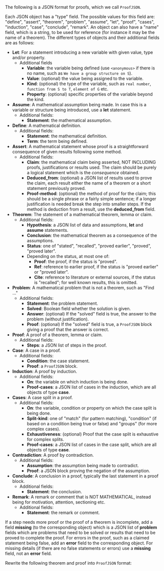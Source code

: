 The following is a JSON format for proofs, which we call `ProofJSON`.

Each JSON object has a "type" field. The possible values for this field are: "define", "assert", "theorem", "problem", "assume", "let", "proof", "cases", "induction", "case", "conclude", "remark". An object can also have a "name" field, which is a string, to be used for reference (for instance it may be the name of a theorem). The different types of objects and their additional fields are as follows:

* **Let**: For a statement introducing a new variable with given value, type and/or property.
  * Additional fields 
    * **Variable**: the variable being defined (use `<anonymous>` if there is no name, such as `We have a group structure on S`).
    * **Value**: (optional) the value being assigned to the variable.
    * **Kind**: (optional) the type of the variable, such as `real number`, `function from S to T`, `element of G` etc.
    * **Property**: (optional) specific properties of the variable beyond the kind.
* **Assume**: A mathematical assumption being made. In case this is a variable or structure being introduced, use a **let** statement.
  * Additional fields: 
    * **Statement**: the mathematical assumption.
* **Define**: A mathematical definition.
  * Additional fields: 
    * **Statement**: the mathematical definition.
    * **Term**: the term being defined.
* **Assert**: A mathematical statement whose proof is a straightforward consequence of given results following some method.
  * Additional fields: 
    * **Claim**: the mathematical claim being asserted, NOT INCLUDING proofs, justifications or results used. The claim should be purely a logical statement which is the *consequence* obtained.
    * **Deduced_from**: (optional) a JSON list of results used to prove the claim, each result either the name of a theorem or a short statement previously proved.
    * **Proof-method**: (optional) the method of proof for the claim; this should be a single phrase or a fairly simple sentence; if a longer justification is needed break the step into smaller steps. If the method is deduction from a result, use the **deduced_from** field.
* **Theorem**: The statement of a mathematical theorem, lemma or claim.
  * Additional fields: 
    * **Hypothesis**: a JSON list of data and assumptions, **let** and **assume** statements.
    * **Conclusion**: the mathematical theorem as a consequence of the assumptions.
    * **Status**: one of "stated", "recalled", "proved earlier", "proved", "proved later".
    * Depending on the status, at most one of:
      * **Proof**: the proof, if the status is "proved".
      * **Ref**: reference to earlier proof, if the status is "proved earlier" or "proved later".
      * **Cite**: reference to literature or external sources, if the status is "recalled"; for well known results, this is omitted.  
* **Problem**: A mathematical problem that is not a theorem, such as "Find ..."
  * Additional fields: 
    * **Statement**: the problem statement.
    * **Solved**: Boolean field whether the solution is given.
    * **Answer**: (optional) If the "solved" field is true, the answer to the problem (without justification).
    * **Proof**: (optional) If the "solved" field is true, a `ProofJSON` block giving a proof that the answer is correct.
* **Proof**: A proof of a theorem, lemma or claim.
  * Additional fields: 
    * **Steps**: a JSON list of steps in the proof.
* **Case**: A case in a proof.
  * Additional fields: 
    * **Condition**: the case statement.
    * **Proof**: a `ProofJSON` block. 
* **Induction**: A proof by induction.
  * Additional fields: 
    * **On**: the variable on which induction is being done.
    * **Proof-cases**: a JSON list of cases in the induction, which are all objects of type **case**.
* **Cases**: A case split in a proof.
  * Additional fields: 
    * **On**: the variable, condition or property on which the case split is being done.
    * **Split-kind**: one of "match" (for pattern matching), "condition" (if based on a condition being true or false) and "groups" (for more complex cases).
    * **Exhaustiveness**: (optional) Proof that the case split is exhaustive for complex splits. 
    * **Proof-cases**: a JSON list of cases in the case split, which are all objects of type **case**.
* **Contradiction**: A proof by contradiction.
  * Additional fields: 
    * **Assumption**: the assumption being made to contradict.
    * **Proof**: a JSON block proving the negation of the assumption.
* **Conclude**: A conclusion in a proof, typically the last statement in a proof block.
  * Additional fields: 
    * **Statement**: the conclusion.
* **Remark**: A remark or comment that is NOT MATHEMATICAL, instead being for motivation, attention, sectioning etc.
  * Additional fields: 
    * **Statement**: the remark or comment.

If a step needs more proof or the proof of a theorem is incomplete, add a field **missing** (to the corresponding object) which is a JSON list of **problem** fields which are problems that need to be solved or results that need to be proved to complete the proof. For errors in the proof, such as a claimed statement being false, add an **error** field to the corresponding object. For missing details (if there are no false statements or errors) use a **missing** field, not an **error** field.

Rewrite the following theorem and proof into `ProofJSON` format:

